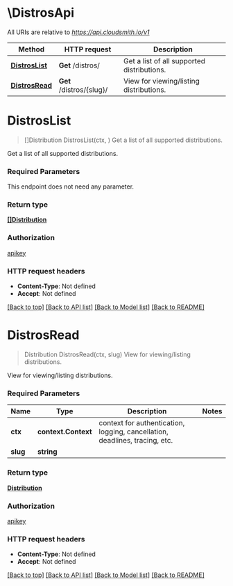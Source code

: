 # \DistrosApi

All URIs are relative to *https://api.cloudsmith.io/v1*

Method | HTTP request | Description
------------- | ------------- | -------------
[**DistrosList**](DistrosApi.md#DistrosList) | **Get** /distros/ | Get a list of all supported distributions.
[**DistrosRead**](DistrosApi.md#DistrosRead) | **Get** /distros/{slug}/ | View for viewing/listing distributions.


# **DistrosList**
> []Distribution DistrosList(ctx, )
Get a list of all supported distributions.

Get a list of all supported distributions.

### Required Parameters
This endpoint does not need any parameter.

### Return type

[**[]Distribution**](Distribution.md)

### Authorization

[apikey](../README.md#apikey)

### HTTP request headers

 - **Content-Type**: Not defined
 - **Accept**: Not defined

[[Back to top]](#) [[Back to API list]](../README.md#documentation-for-api-endpoints) [[Back to Model list]](../README.md#documentation-for-models) [[Back to README]](../README.md)

# **DistrosRead**
> Distribution DistrosRead(ctx, slug)
View for viewing/listing distributions.

View for viewing/listing distributions.

### Required Parameters

Name | Type | Description  | Notes
------------- | ------------- | ------------- | -------------
 **ctx** | **context.Context** | context for authentication, logging, cancellation, deadlines, tracing, etc.
  **slug** | **string**|  | 

### Return type

[**Distribution**](Distribution.md)

### Authorization

[apikey](../README.md#apikey)

### HTTP request headers

 - **Content-Type**: Not defined
 - **Accept**: Not defined

[[Back to top]](#) [[Back to API list]](../README.md#documentation-for-api-endpoints) [[Back to Model list]](../README.md#documentation-for-models) [[Back to README]](../README.md)

